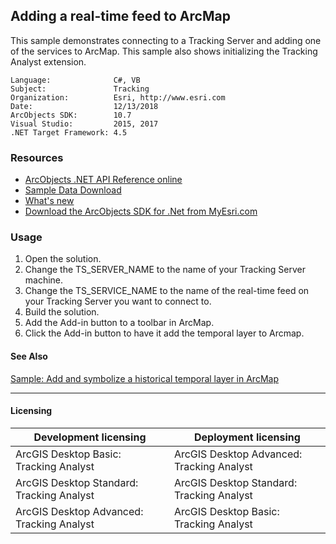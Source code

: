 ## Adding a real-time feed to ArcMap

This sample demonstrates connecting to a Tracking Server and adding one of the services to ArcMap. This sample also shows initializing the Tracking Analyst extension.  


<!-- TODO: Fill this section below with metadata about this sample-->
```
Language:              C#, VB
Subject:               Tracking
Organization:          Esri, http://www.esri.com
Date:                  12/13/2018
ArcObjects SDK:        10.7
Visual Studio:         2015, 2017
.NET Target Framework: 4.5
```

### Resources

* [ArcObjects .NET API Reference online](http://desktop.arcgis.com/en/arcobjects/latest/net/webframe.htm)  
* [Sample Data Download](../../releases)  
* [What's new](http://desktop.arcgis.com/en/arcobjects/latest/net/webframe.htm#91cabc68-2271-400a-8ff9-c7fb25108546.htm)  
* [Download the ArcObjects SDK for .Net from MyEsri.com](https://my.esri.com/)  

### Usage
1. Open the solution.  
1. Change the TS_SERVER_NAME to the name of your Tracking Server machine.  
1. Change the TS_SERVICE_NAME to the name of the real-time feed on your Tracking Server you want to connect to.  
1. Build the solution.  
1. Add the Add-in button to a toolbar in ArcMap.  
1. Click the Add-in button to have it add the temporal layer to Arcmap.  







#### See Also  
[Sample: Add and symbolize a historical temporal layer in ArcMap](../../../Net/Tracking/Samples/TAAddHistoricalTrackingLayer)  


---------------------------------

#### Licensing  
| Development licensing | Deployment licensing | 
| ------------- | ------------- | 
| ArcGIS Desktop Basic: Tracking Analyst | ArcGIS Desktop Advanced: Tracking Analyst |  
| ArcGIS Desktop Standard: Tracking Analyst | ArcGIS Desktop Standard: Tracking Analyst |  
| ArcGIS Desktop Advanced: Tracking Analyst | ArcGIS Desktop Basic: Tracking Analyst |  


